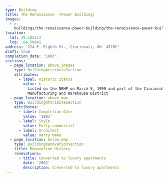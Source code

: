 ```yaml
---
type: Building
title: The Renaissance  (Power Building)
images:
  - >-
    buildings/the-renaissance-power-building/the-renaissance-power-building-0_y2lhi2
location:
  lat: 39.105173
  lng: -84.50941
address: '224 E. Eighth St., Cincinnati, OH  45202'
draft: true
completion_date: '1903'
sections:
  - page_location: above_images
    type: BuildingAttributeSection
    attributes:
      - label: Historic Status
        value: >-
          Listed on the NRHP on March 5, 1999 and part of the Cincinnati East
          Manufacturing and Warehouse District
  - page_location: above_map
    type: BuildingAttributeSection
    attributes:
      - label: Completion Date
        value: '1903'
      - label: Style
        value: Early commercial
      - label: Architect
        value: Harry Hake
  - page_location: below_map
    type: BuildingRenovationSection
    title: Renovation History
    renovations:
      - title: Converted to luxury apartments
        date: '2002'
        description: Converted to luxury apartments
---
```

